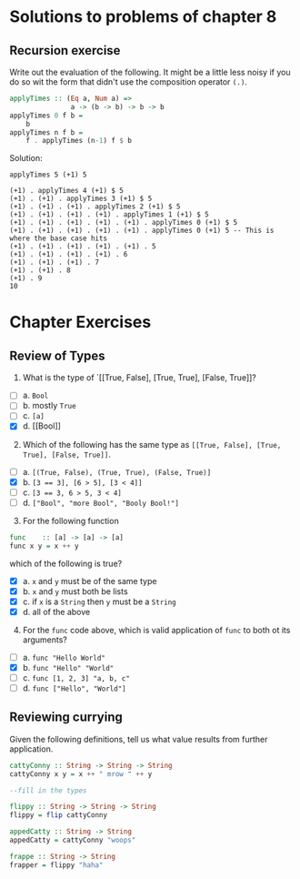 # Solutions to problems of chapter 8

## Recursion exercise

Write out the evaluation of the following. It might be a little less noisy if you do so wit the form that didn't use the composition operator `(.)`.

```hs
applyTimes :: (Eq a, Num a) =>
               a -> (b -> b) -> b -> b
applyTimes 0 f b =
    b
applyTimes n f b =
    f . applyTimes (n-1) f $ b
```

Solution:

```
applyTimes 5 (+1) 5

(+1) . applyTimes 4 (+1) $ 5
(+1) . (+1) . applyTimes 3 (+1) $ 5
(+1) . (+1) . (+1) . applyTimes 2 (+1) $ 5
(+1) . (+1) . (+1) . (+1) . applyTimes 1 (+1) $ 5
(+1) . (+1) . (+1) . (+1) . (+1) . applyTimes 0 (+1) $ 5
(+1) . (+1) . (+1) . (+1) . (+1) . applyTimes 0 (+1) 5 -- This is where the base case hits
(+1) . (+1) . (+1) . (+1) . (+1) . 5
(+1) . (+1) . (+1) . (+1) . 6
(+1) . (+1) . (+1) . 7
(+1) . (+1) . 8
(+1) . 9
10
```

# Chapter Exercises

## Review of Types

1. What is the type of `[[True, False], [True, True], [False, True]]?

- [ ] a. `Bool`
- [ ] b. mostly `True`
- [ ] c. `[a]`
- [x] d. [[Bool]]

2. Which of the following has the same type as `[[True, False], [True, True], [False, True]]`.

- [ ] a. `[(True, False), (True, True), (False, True)]`
- [x] b. `[3 == 3], [6 > 5], [3 < 4]]`
- [ ] c. `[3 == 3, 6 > 5, 3 < 4]`
- [ ] d. `["Bool", "more Bool", "Booly Bool!"]`

3. For the following function

```hs
func    :: [a] -> [a] -> [a]
func x y = x ++ y
```

which of the following is true?

- [x] a. `x` and `y` must be of the same type
- [x] b. `x` and `y` must both be lists
- [x] c. if `x` is a `String` then `y` must be a `String`
- [x] d. all of the above

4. For the `func` code above, which is valid application of `func` to both ot its arguments?

- [ ] a. `func "Hello World"`
- [x] b. `func "Hello" "World"`
- [ ] c. `func [1, 2, 3] "a, b, c"`
- [ ] d. `func ["Hello", "World"]`

## Reviewing currying

Given the following definitions, tell us what value results from further application.

```hs
cattyConny :: String -> String -> String
cattyConny x y = x ++ " mrow " ++ y

--fill in the types

flippy :: String -> String -> String
flippy = flip cattyConny

appedCatty :: String -> String
appedCatty = cattyConny "woops"

frappe :: String -> String
frapper = flippy "haha"
```
